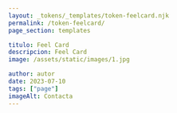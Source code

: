 ```yaml
---
layout: _tokens/_templates/token-feelcard.njk
permalink: /token-feelcard/
page_section: templates

titulo: Feel Card
descripcion: Feel Card
image: /assets/static/images/1.jpg

author: autor
date: 2023-07-10
tags: ["page"]
imageAlt: Contacta
---
```

